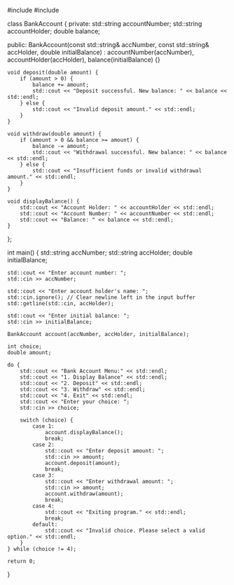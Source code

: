 #include <iostream>
#include <string>

class BankAccount {
private:
    std::string accountNumber;
    std::string accountHolder;
    double balance;

public:
    BankAccount(const std::string& accNumber, const std::string& accHolder, double initialBalance)
        : accountNumber(accNumber), accountHolder(accHolder), balance(initialBalance) {}

    void deposit(double amount) {
        if (amount > 0) {
            balance += amount;
            std::cout << "Deposit successful. New balance: " << balance << std::endl;
        } else {
            std::cout << "Invalid deposit amount." << std::endl;
        }
    }

    void withdraw(double amount) {
        if (amount > 0 && balance >= amount) {
            balance -= amount;
            std::cout << "Withdrawal successful. New balance: " << balance << std::endl;
        } else {
            std::cout << "Insufficient funds or invalid withdrawal amount." << std::endl;
        }
    }

    void displayBalance() {
        std::cout << "Account Holder: " << accountHolder << std::endl;
        std::cout << "Account Number: " << accountNumber << std::endl;
        std::cout << "Balance: " << balance << std::endl;
    }
};

int main() {
    std::string accNumber;
    std::string accHolder;
    double initialBalance;

    std::cout << "Enter account number: ";
    std::cin >> accNumber;

    std::cout << "Enter account holder's name: ";
    std::cin.ignore(); // Clear newline left in the input buffer
    std::getline(std::cin, accHolder);

    std::cout << "Enter initial balance: ";
    std::cin >> initialBalance;

    BankAccount account(accNumber, accHolder, initialBalance);

    int choice;
    double amount;

    do {
        std::cout << "Bank Account Menu:" << std::endl;
        std::cout << "1. Display Balance" << std::endl;
        std::cout << "2. Deposit" << std::endl;
        std::cout << "3. Withdraw" << std::endl;
        std::cout << "4. Exit" << std::endl;
        std::cout << "Enter your choice: ";
        std::cin >> choice;

        switch (choice) {
            case 1:
                account.displayBalance();
                break;
            case 2:
                std::cout << "Enter deposit amount: ";
                std::cin >> amount;
                account.deposit(amount);
                break;
            case 3:
                std::cout << "Enter withdrawal amount: ";
                std::cin >> amount;
                account.withdraw(amount);
                break;
            case 4:
                std::cout << "Exiting program." << std::endl;
                break;
            default:
                std::cout << "Invalid choice. Please select a valid option." << std::endl;
        }
    } while (choice != 4);

    return 0;
}
